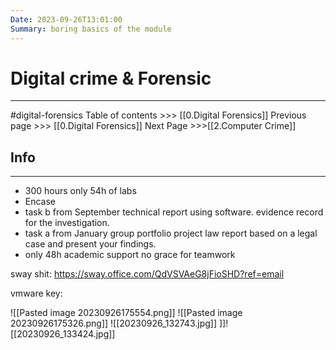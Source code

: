 ```yaml
---
Date: 2023-09-26T13:01:00
Summary: boring basics of the module
---
```

# Digital crime & Forensic
---
#digital-forensics 
Table of contents >>> [[0.Digital Forensics]]
Previous page >>> [[0.Digital Forensics]]
Next Page >>>[[2.Computer Crime]]

## Info
---
- 300 hours only 54h of labs
- Encase
- task b from September technical report using software. evidence record for the investigation.
- task a from January group portfolio project law report based on a legal case and present your findings.
- only 48h academic support no grace for teamwork

sway shit:
https://sway.office.com/QdVSVAeG8jFioSHD?ref=email

vmware key:

![[Pasted image 20230926175554.png]]
![[Pasted image 20230926175326.png]]
![[20230926_132743.jpg]]
]]![[20230926_133424.jpg]]